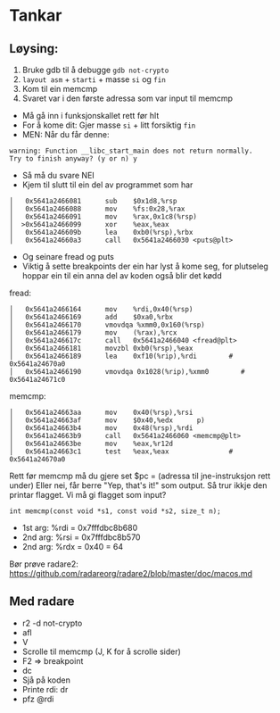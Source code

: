 # Tankar

## Løysing:
1. Bruke gdb til å debugge `gdb not-crypto`
2. `layout asm` + `starti` + masse `si` og `fin`
3. Kom til ein memcmp
4. Svaret var i den første adressa som var input til memcmp

- Må gå inn i funksjonskallet rett før hlt
- For å kome dit: Gjer masse `si` + litt forsiktig `fin`
- MEN: Når du får denne:
```
warning: Function __libc_start_main does not return normally.
Try to finish anyway? (y or n) y
```

- Så må du svare NEI
- Kjem til slutt til ein del av programmet som har 

```
│   0x5641a2466081      sub    $0x1d8,%rsp
│   0x5641a2466088      mov    %fs:0x28,%rax
│   0x5641a2466091      mov    %rax,0x1c8(%rsp)
│  >0x5641a2466099      xor    %eax,%eax
│   0x5641a246609b      lea    0xb0(%rsp),%rbx
│   0x5641a24660a3      call   0x5641a2466030 <puts@plt>
```

- Og seinare fread og puts
- Viktig å sette breakpoints der ein har lyst å kome seg, for plutseleg hoppar ein til ein anna del av koden også blir det kødd

fread:
```
│   0x5641a2466164      mov    %rdi,0x40(%rsp)
│   0x5641a2466169      add    $0xa0,%rbx
│   0x5641a2466170      vmovdqa %xmm0,0x160(%rsp)
│   0x5641a2466179      mov    (%rax),%rcx
│   0x5641a246617c      call   0x5641a2466040 <fread@plt>
│   0x5641a2466181      movzbl 0xb0(%rsp),%eax
│   0x5641a2466189      lea    0xf10(%rip),%rdi        # 0x5641a24670a0
│   0x5641a2466190      vmovdqa 0x1028(%rip),%xmm0        # 0x5641a24671c0
```

memcmp:
```
│   0x5641a24663aa      mov    0x40(%rsp),%rsi
│   0x5641a24663af      mov    $0x40,%edx      p)
│   0x5641a24663b4      mov    0x48(%rsp),%rdi
│   0x5641a24663b9      call   0x5641a2466060 <memcmp@plt>
│   0x5641a24663be      mov    %eax,%r12d
│   0x5641a24663c1      test   %eax,%eax               # 0x5641a24670a0
```

Rett før memcmp må du gjere set $pc = (adressa til jne-instruksjon rett under)
Eller nei, får berre "Yep, that's it!" som output. Så trur ikkje den printar flagget. Vi må gi flagget som input?

```
int memcmp(const void *s1, const void *s2, size_t n);
```
- 1st arg: %rdi =   0x7fffdbc8b680
- 2nd arg: %rsi =   0x7fffdbc8b570
- 2nd arg: %rdx =   0x40 = 64

Bør prøve radare2:
https://github.com/radareorg/radare2/blob/master/doc/macos.md

## Med radare
- r2 -d not-crypto
- afl
- V
- Scrolle til memcmp (J, K for å scrolle sider)
- F2 => breakpoint
- dc
- Sjå på koden
- Printe rdi: dr
- pfz @rdi